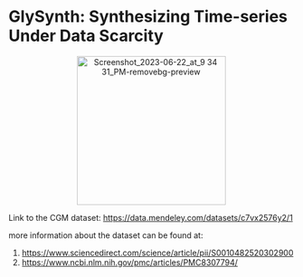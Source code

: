 # GlySynth: Synthesizing Time-series Under Data Scarcity
<p align="center">
<img width="263" alt="Screenshot_2023-06-22_at_9 34 31_PM-removebg-preview" src="https://github.com/Arefeen06088/GlySynth/assets/50717558/a6d748a7-7bf4-4dad-ac66-66c894725df5">
</p>


Link to the CGM dataset: https://data.mendeley.com/datasets/c7vx2576y2/1

more information about the dataset can be found at:
1) https://www.sciencedirect.com/science/article/pii/S0010482520302900
2) https://www.ncbi.nlm.nih.gov/pmc/articles/PMC8307794/
